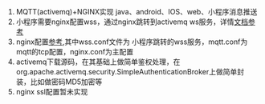 1. MQTT(activemq)+NGINX实现 java、android、IOS、web、小程序消息推送
2. 小程序需要nginx配置wss，通过nginx跳转到activemq ws服务，详情[文档参考](https://github.com/Xlinlin/SpringCloud-Demo/blob/master/SpringCloud-Demo-Doc/%E5%85%B6%E4%BB%96%E4%B8%AA%E4%BA%BA%E6%80%BB%E7%BB%93/%E5%BE%AE%E4%BF%A1%E5%B0%8F%E7%A8%8B%E5%BA%8FMQTT%E5%8D%8F%E8%AE%AE%E9%80%9A%E4%BF%A1.docx)
3. nginx配置[参考](https://github.com/Xlinlin/SpringCloud-Demo/tree/master/SpringCloud-MQTT/doc),其中wss.conf文件为 小程序跳转的wss服务，mqtt.conf为mqtt的tcp配置，nginx.conf为主配置
4. activemq下载源码，在其基础上做简单鉴权处理，在org.apache.activemq.security.SimpleAuthenticationBroker上做简单封装，比如做密码MD5加密等
5. nginx ssl配置暂未实现 